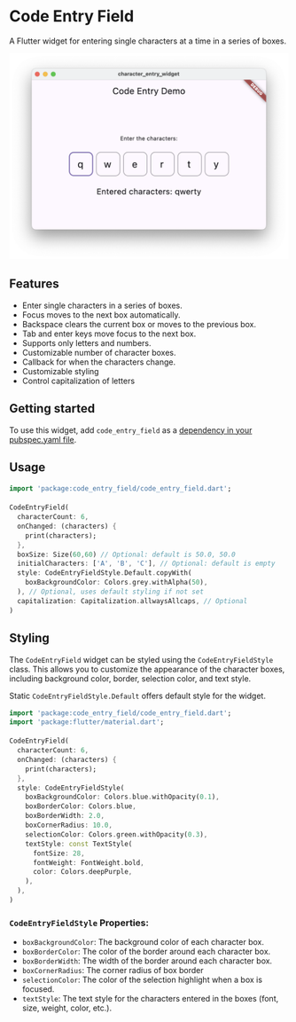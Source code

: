 # Code Entry Field

A Flutter widget for entering single characters at a time in a series of boxes.

![Example](images/example.png)

## Features

*   Enter single characters in a series of boxes.
*   Focus moves to the next box automatically.
*   Backspace clears the current box or moves to the previous box.
*   Tab and enter keys move focus to the next box.
*   Supports only letters and numbers.
*   Customizable number of character boxes.
*   Callback for when the characters change.
*   Customizable styling
*   Control capitalization of letters

## Getting started

To use this widget, add `code_entry_field` as a [dependency in your pubspec.yaml file](https://flutter.dev/docs/development/packages-and-plugins/using-packages).


## Usage

```dart
import 'package:code_entry_field/code_entry_field.dart';

CodeEntryField(
  characterCount: 6,
  onChanged: (characters) {
    print(characters);
  },
  boxSize: Size(60,60) // Optional: default is 50.0, 50.0
  initialCharacters: ['A', 'B', 'C'], // Optional: default is empty
  style: CodeEntryFieldStyle.Default.copyWith( 
    boxBackgroundColor: Colors.grey.withAlpha(50),
  ), // Optional, uses default styling if not set
  capitalization: Capitalization.allwaysAllcaps, // Optional
)
```

## Styling

The `CodeEntryField` widget can be styled using the `CodeEntryFieldStyle` class. This allows you to customize the appearance of the character boxes, including background color, border, selection color, and text style.

Static `CodeEntryFieldStyle.Default` offers default style for the widget.


```dart
import 'package:code_entry_field/code_entry_field.dart';
import 'package:flutter/material.dart';

CodeEntryField(
  characterCount: 6,
  onChanged: (characters) {
    print(characters);
  },
  style: CodeEntryFieldStyle(
    boxBackgroundColor: Colors.blue.withOpacity(0.1),
    boxBorderColor: Colors.blue,
    boxBorderWidth: 2.0,
    boxCornerRadius: 10.0,
    selectionColor: Colors.green.withOpacity(0.3),
    textStyle: const TextStyle(
      fontSize: 28,
      fontWeight: FontWeight.bold,
      color: Colors.deepPurple,
    ),
  ),
)
```

### `CodeEntryFieldStyle` Properties:

*   `boxBackgroundColor`: The background color of each character box.
*   `boxBorderColor`: The color of the border around each character box.
*   `boxBorderWidth`: The width of the border around each character box.
*   `boxCornerRadius`: The corner radius of box border
*   `selectionColor`: The color of the selection highlight when a box is focused.
*   `textStyle`: The text style for the characters entered in the boxes (font, size, weight, color, etc.).

